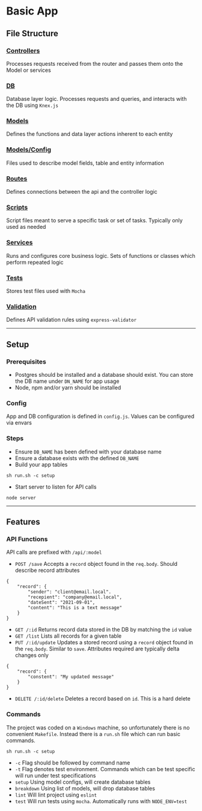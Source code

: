 # Basic App

## File Structure
### [Controllers](./controllers/README.md)
Processes requests received from the router and passes them onto the Model or services
### [DB](./db/README.md)
Database layer logic. Processes requests and queries, and interacts with the DB using `Knex.js`
### [Models](./models/README.md)
Defines the functions and data layer actions inherent to each entity
### [Models/Config](./models/config/README.md)
Files used to describe model fields, table and entity information
### [Routes](./routes/README.md)
Defines connections between the api and the controller logic
### [Scripts](./scripts/README.md)
Script files meant to serve a specific task or set of tasks. Typically only used as needed
### [Services](./services/README.md)
Runs and configures core business logic. Sets of functions or classes which perform repeated logic
### [Tests](./test/README.md)
Stores test files used with `Mocha`
### [Validation](./validation/README.md)
Defines API validation rules using `express-validator`

---

## Setup
### Prerequisites
* Postgres should be installed and a database should exist. You can store the DB name under `DN_NAME` for app usage
* Node, npm and/or yarn should be installed

### Config
App and DB configuration is defined in `config.js`. Values can be configured via envars

### Steps
* Ensure `DB_NAME` has been defined with your database name
* Ensure a database exists with the defined `DB_NAME`
* Build your app tables
```
sh run.sh -c setup
```
* Start server to listen for API calls
```
node server
```

---

## Features
### API Functions
API calls are prefixed with `/api/:model`

* `POST /save` Accepts a `record` object found in the `req.body`. Should describe record attributes
```
{
	"record": {
		"sender": "client@email.local".
		"recepient": "company@email.local",
		"dateSent": "2021-09-01",
		"content": "This is a text message"
	}
}
```
* `GET /:id` Returns record data stored in the DB by matching the `id` value
* `GET /list` Lists all records for a given table
* `PUT /:id/update` Updates a stored record using a `record` object found in the `req.body`. Similar to `save`. Attributes required are typically delta changes only
```
{
	"record": {
		"constent": "My updated message"
	}
}
```
* `DELETE /:id/delete` Deletes a record based on `id`. This is a hard delete


### Commands
The project was coded on a `Windows` machine, so unfortunately there is no convenient `Makefile`. Instead there is a `run.sh` file which can run basic commands.
```
sh run.sh -c setup
```
* `-c` Flag should be followed by command name
* `-t` Flag denotes test environment. Commands which can be test specific will run under test specifications
* `setup` Using model configs, will create database tables
* `breakdown` Using list of models, will drop database tables
* `lint` Will lint project using `eslint`
* `test` Will run tests using `mocha`. Automatically runs with `NODE_ENV=test`